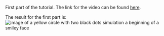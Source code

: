 First part of the tutorial. The link for the video can be found [here](https://vizhub.com/curran/fbf0dfea4bcc41f898f3ab9f10c4a279).

The result for the first part is: ![image of a yellow circle with two black dots simulation a beginning of a smiley face](https://user-images.githubusercontent.com/57192319/150688776-37c89c77-8fa9-4439-a4ea-eca10dea7c9f.png)
